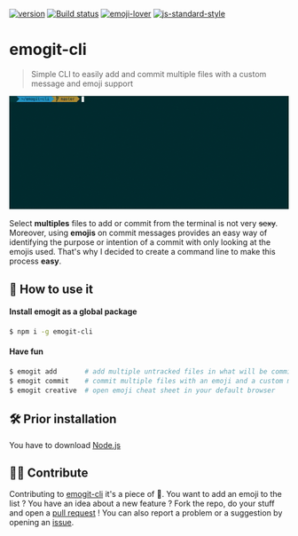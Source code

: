 [![version](https://img.shields.io/badge/version-1.2.0-green.svg?style=flat-square)](https://github.com/pierrechls/emogit-cli) [![Build status](https://img.shields.io/badge/build-passing-green.svg?style=flat-square)](https://img.shields.io/badge/build-passing-green.svg?style=flat-square) [![emoji-lover](https://img.shields.io/badge/emoji%20lover-%20%20%F0%9F%9A%80%20%20-yellow.svg?style=flat-square)](https://github.com/pierrechls/emogit-cli) [![js-standard-style](https://img.shields.io/badge/code_style-standard-lightgrey.svg?style=flat-square)](http://standardjs.com/)

# emogit-cli

> Simple CLI to easily add and commit multiple files with a custom message and emoji support

![preview](https://raw.githubusercontent.com/pierrechls/emogit-cli/master/emogit-preview.gif)

Select **multiples** files to add or commit from the terminal is not very ~~sexy~~. Moreover, using **emojis** on commit messages provides an easy way of identifying the purpose or intention of a commit with only looking at the emojis used.  That's why I decided to create a command line to make this process **easy**.

## 🚀 How to use it

#### Install emogit as a global package

```bash
$ npm i -g emogit-cli
```

#### Have fun

```bash
$ emogit add       # add multiple untracked files in what will be committed
$ emogit commit    # commit multiple files with an emoji and a custom message
$ emogit creative  # open emoji cheat sheet in your default browser
```

## 🛠 Prior installation

You have to download [Node.js](https://nodejs.org/en/download/)

## 🙌🏻 Contribute

Contributing to [emogit-cli](https://www.npmjs.com/package/emogit-cli) it's a piece of 🍰. You want to add an emoji to the list ? You have an idea about a new feature ? Fork the repo, do your stuff and open a [pull request](https://github.com/pierrechls/emogit-cli/compare) ! You can also report a problem or a suggestion by opening an [issue](https://github.com/pierrechls/emogit-cli/issues/new).
